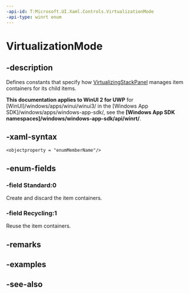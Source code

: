 ```yaml
---
-api-id: T:Microsoft.UI.Xaml.Controls.VirtualizationMode
-api-type: winrt enum
---
```


<!-- Enumeration syntax
public enum Windows.UI.Xaml.Controls.VirtualizationMode : int
-->

# VirtualizationMode

## -description
Defines constants that specify how [VirtualizingStackPanel](virtualizingstackpanel.md) manages item containers for its child items.

**This documentation applies to WinUI 2 for UWP** for [WinUI]/windows/apps/winui/winui3/ in the [Windows App SDK]/windows/apps/windows-app-sdk/, see the **[Windows App SDK namespaces]/windows/windows-app-sdk/api/winrt/**.

## -xaml-syntax
```xaml
<objectproperty = "enumMemberName"/>

```


## -enum-fields
### -field Standard:0
Create and discard the item containers.

### -field Recycling:1
Reuse the item containers.


## -remarks

## -examples

## -see-also
